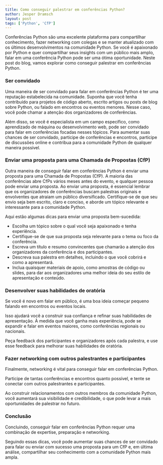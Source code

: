 ```yaml
---
title: Como conseguir palestrar em conferências Python?
author: Jesper Dramsch
layout: post
tags: ['Python', 'CfP']
---
```


Conferências Python são uma excelente plataforma para compartilhar conhecimento, fazer networking com colegas e se manter atualizado com os últimos desenvolvimentos na comunidade Python. Se você é apaixonado por Python e quer compartilhar seus insights com um público mais amplo, falar em uma conferência Python pode ser uma ótima oportunidade. Neste post do blog, vamos explorar como conseguir palestrar em conferências Python.

### Ser convidado

Uma maneira de ser convidado para falar em conferências Python é ter uma reputação estabelecida na comunidade. Suponha que você tenha contribuído para projetos de código aberto, escrito artigos ou posts de blog sobre Python, ou falado em encontros ou eventos menores. Nesse caso, você pode chamar a atenção dos organizadores de conferências.

Além disso, se você é especialista em um campo específico, como aprendizado de máquina ou desenvolvimento web, pode ser convidado para falar em conferências focadas nesses tópicos. Para aumentar suas chances de ser convidado, participe de conferências e encontros, participe de discussões online e contribua para a comunidade Python de qualquer maneira possível.

### Enviar uma proposta para uma Chamada de Propostas (CfP)

Outra maneira de conseguir falar em conferências Python é enviar uma proposta para uma Chamada de Propostas (CfP). A maioria das conferências abre CfPs vários meses antes do evento, e qualquer pessoa pode enviar uma proposta.
Ao enviar uma proposta, é essencial lembrar que os organizadores de conferências buscam palestras originais e envolventes que atraiam um público diversificado. Certifique-se de que seu envio seja bem escrito, claro e conciso, e aborde um tópico relevante e interessante para a comunidade Python.

Aqui estão algumas dicas para enviar uma proposta bem-sucedida:

-   Escolha um tópico sobre o qual você seja apaixonado e tenha experiência.
-   Certifique-se de que sua proposta seja relevante para o tema ou foco da conferência.
-   Escreva um título e resumo convincentes que chamarão a atenção dos organizadores da conferência e dos participantes.
-   Descreva sua palestra em detalhes, incluindo o que você cobrirá e como a apresentará.
-   Inclua quaisquer materiais de apoio, como amostras de código ou slides, para dar aos organizadores uma melhor ideia do seu estilo de apresentação e conteúdo.

### Desenvolver suas habilidades de oratória

Se você é novo em falar em público, é uma boa ideia começar pequeno falando em encontros ou eventos locais.

Isso ajudará você a construir sua confiança e refinar suas habilidades de apresentação. À medida que você ganha mais experiência, pode se expandir e falar em eventos maiores, como conferências regionais ou nacionais.

Peça feedback dos participantes e organizadores após cada palestra, e use esse feedback para melhorar suas habilidades de oratória.

### Fazer networking com outros palestrantes e participantes

Finalmente, networking é vital para conseguir falar em conferências Python.

Participe de tantas conferências e encontros quanto possível, e tente se conectar com outros palestrantes e participantes.

Ao construir relacionamentos com outros membros da comunidade Python, você aumentará sua visibilidade e credibilidade, o que pode levar a mais oportunidades de palestrar no futuro.

### Conclusão

Concluindo, conseguir falar em conferências Python requer uma combinação de expertise, preparação e networking.

Seguindo essas dicas, você pode aumentar suas chances de ser convidado para falar ou enviar com sucesso uma proposta para um CfP e, em última análise, compartilhar seu conhecimento com a comunidade Python mais ampla.
